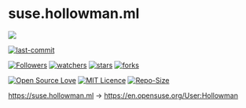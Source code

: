 # suse.hollowman.ml

![](https://hollowman6.github.io/img/mark.png)

[![last-commit](https://img.shields.io/github/last-commit/Hollow-Software/suse.hollowman.ml)](../../graphs/commit-activity)

[![Followers](https://img.shields.io/github/followers/HollowMan6?style=social)](https://github.com/HollowMan6?tab=followers)
[![watchers](https://img.shields.io/github/watchers/Hollow-Software/suse.hollowman.ml?style=social)](../../watchers)
[![stars](https://img.shields.io/github/stars/Hollow-Software/suse.hollowman.ml?style=social)](../../stargazers)
[![forks](https://img.shields.io/github/forks/Hollow-Software/suse.hollowman.ml?style=social)](../../network/members)

[![Open Source Love](https://img.shields.io/badge/-%E2%9D%A4%20Open%20Source-Green?style=flat-square&logo=Github&logoColor=white&link=https://hollowman6.github.io/fund.html)](https://hollowman6.github.io/fund.html)
[![MIT Licence](https://img.shields.io/badge/license-MIT-blue)](https://opensource.org/licenses/mit-license.php)
[![Repo-Size](https://img.shields.io/github/repo-size/Hollow-Software/suse.hollowman.ml.svg)](../../archive/master.zip)

https://suse.hollowman.ml -> https://en.opensuse.org/User:Hollowman
